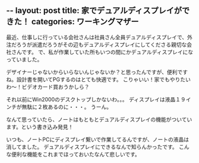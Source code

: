 --
layout: post
title: 家でデュアルディスプレイができた！
categories: ワーキングマザー
--

最近、仕事しに行っている会社さんは社員さん全員デュアルディスプレイで、外注だろうが派遣だろうがその辺もデュアルディスプレイにしてくださる親切な会社さんです。
で、私が作業していた所もいつの間にかデュアルディスプレイになっていました。

デザイナーじゃないからいらないんじゃないか？と思ったんですが、便利ですね。設計書を開いてPGするのはとても快適です。
こりゃいい！家でもやりたいわ～！ビデオカード買おうかしら？

それ以前にWin2000のデスクトップしかないわ。。。
ディスプレイは液晶１９インチが無駄に２枚あるのに・・・。
うーん。

なんて思っていたら、ノートはもともとデュアルディスプレイの機能がついています。という書き込み発見！



いつも、ノートPCにディスプレイ繋いで作業してるんですが、ノートの液晶は消してました。
デュアルディスプレイにできるなんで知らんかったです。
こんな便利な機能をこれまでほっておいたなんて悲しいです。
